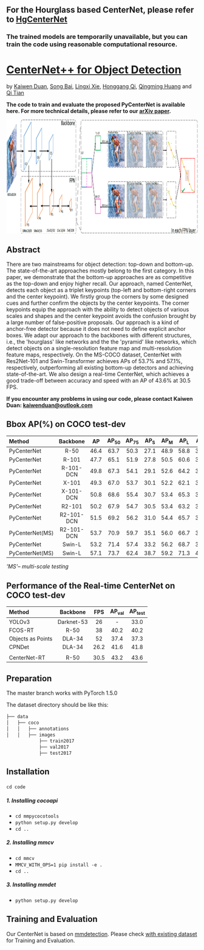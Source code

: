 ## For the Hourglass based CenterNet, please refer to [HgCenterNet](https://github.com/Duankaiwen/CenterNet)
### The trained models are temporarily unavailable, but you can train the code using reasonable computational resource.

# [CenterNet++ for Object Detection](https://arxiv.org/abs/2204.08394)

by [Kaiwen Duan](https://scholar.google.com/citations?hl=zh-CN&user=TFHRaZUAAAAJ&scilu=&scisig=AMD79ooAAAAAXLv9_7ddy26i4c6z5n9agk05m97faUdN&gmla=AJsN-F78W-h98Pb2H78j6lTKbjdn0fklhe2X_8CCPqRU2fC4KJEIbllhD2c5F0irMR3zDiehKt_SH26N2MHI1HlUMw6qRba9HMbiP3vnQfJqD82FrMAPdlU&sciund=10706678259143520926&gmla=AJsN-F5cOpNUdnI6YrZ9joRa6JE2nP6wFKU1GKVkNIfCmmgjk431Lg2BYCS6wn5WWZxdnzBjLfaUwdUJtvPXo53vfoOQoTGP5fHh2X0cCssVtXm8BI4PaM3_oQvKYtCx7o1wivIt1l49sDK6AZPvHLMxxPbC4GbZ1Q&sciund=10445692451499027349), [Song Bai](http://songbai.site/), [Lingxi Xie](http://lingxixie.com/Home.html), [Honggang Qi](http://people.ucas.ac.cn/~hgqi), [Qingming Huang](https://scholar.google.com/citations?user=J1vMnRgAAAAJ&hl=zh-CN) and [Qi Tian](https://scholar.google.com/citations?user=61b6eYkAAAAJ&hl=zh-CN)

**The code to train and evaluate the proposed PyCenterNet is available here. For more technical details, please refer to our [arXiv paper](https://arxiv.org/abs/2204.08394).**

<div align=center>
<img src=https://github.com/Duankaiwen/PyCenterNet/blob/master/code/demo/PyCenterNet.png width = "1000" height = "300" alt="" align=center />
</div>

## Abstract

  There are two mainstreams for object detection: top-down and bottom-up. The state-of-the-art approaches mostly belong to the first category. In this paper, we demonstrate that the bottom-up approaches are as competitive as the top-down and enjoy higher recall. Our approach, named CenterNet, detects each object as a triplet keypoints (top-left and bottom-right corners and the center keypoint). We firstly group the corners by some designed cues and further confirm the objects by the center keypoints. The corner keypoints equip the approach with the ability to detect objects of various scales and shapes and the center keypoint avoids the confusion brought by a large number of false-positive proposals. Our approach is a kind of anchor-free detector because it does not need to define explicit anchor boxes. We adapt our approach to the backbones with different structures, i.e., the 'hourglass' like networks and the the 'pyramid' like networks, which detect objects on a single-resolution feature map and multi-resolution feature maps, respectively. On the MS-COCO dataset, CenterNet with Res2Net-101 and Swin-Transformer achieves APs of 53.7% and 57.1%, respectively, outperforming all existing bottom-up detectors and achieving state-of-the-art. We also design a real-time CenterNet, which achieves a good trade-off between accuracy and speed with an AP of 43.6% at 30.5 FPS.

**If you encounter any problems in using our code, please contact Kaiwen Duan: kaiwenduan@outlook.com**

## Bbox AP(%) on COCO test-dev
|Method          |  Backbone       | AP  | AP<sub>50</sub>  | AP<sub>75</sub> | AP<sub>S</sub> | AP<sub>M</sub> | AP<sub>L</sub> | AR<sub>1</sub> | AR<sub>10</sub> | AR<sub>100</sub> | AR<sub>S</sub>  | AR<sub>M</sub> | AR<sub>L</sub> |
| :------------- | :-------:       | :--:| :-------------:  | :-------------: | :------------: | :------------: | :------------: | :------------: | :------------:  | :------------:   | :------------:  | :------------: | :------------: |
| PyCenterNet    | R-50            | 46.4 |     63.7        |       50.3      |      27.1      |      48.9      |      58.8      |       36.2     |       60.0      |     64.2       |      41.1       | 68.5 |     81.9        |
| PyCenterNet    | R-101           | 47.7 |     65.1        |       51.9      |      27.8      |      50.5      |      60.6      |       37.1     |       61.1   |         65.4       |      41.6       | 70.0 |     83.4        |
| PyCenterNet    | R-101-DCN       | 49.8 |     67.3        |       54.1      |      29.1      |      52.6      |      64.2      |       37.8     |       62.0   |         66.3       |      43.6       | 70.8 |     84.0        |
| PyCenterNet    | X-101           | 49.3 |     67.0        |       53.7      |      30.1      |      52.2      |      62.1      |       37.5     |       61.8   |         66.0       |      43.9       | 70.2 |     83.2        |
| PyCenterNet    | X-101-DCN       | 50.8 |     68.6        |       55.4      |      30.7      |      53.4      |      65.3      |       38.2     |       62.7   |         66.9       |      44.9       | 71.0 |     84.6        |
| PyCenterNet    | R2-101          | 50.2 |     67.9        |       54.7      |      30.5      |      53.4      |      63.2      |       38.1     |       62.7   |         67.0       |      44.8       | 71.6 |     84.0        |
| PyCenterNet    | R2-101-DCN      | 51.5 |     69.2        |       56.2      |      31.0      |      54.4      |      65.7      |       38.5     |       63.1   |         67.5       |      45.6       | 71.7 |     84.6        |
| PyCenterNet(MS)| R2-101-DCN      | 53.7 |     70.9        |       59.7      |      35.1      |      56.0      |      66.7      |       39.8     |       66.6   |         71.8       |      54.3       | 74.5 |     86.2        |
| PyCenterNet    | Swin-L          | 53.2 |     71.4        |       57.4      |      33.2      |      56.2      |      68.7      |       39.2     |       61.6   |         64.0       |      43.2       | 67.7 |     80.7        |
| PyCenterNet(MS)| Swin-L          | 57.1 |     73.7        |       62.4      |      38.7      |      59.2      |      71.3      |       40.9     |       67.4   |         72.2       |      54.8       | 75.1 |     86.8        |

*'MS'– multi-scale testing*


## Performance of the Real-time CenterNet on COCO test-dev
|Method             |  Backbone       | FPS | AP<sub>val</sub>  | AP<sub>test</sub> |
| :-------------    | :-------:       | :--:| :-------------:   | :-------------:   | 
| YOLOv3            | Darknet-53      | 26  |     -             |       33.0        |  
| FCOS-RT           | R-50            | 38  |     40.2          |       40.2        | 
| Objects as Points | DLA-34          | 52  |     37.4          |       37.3        |  
| CPNDet            | DLA-34          | 26.2|     41.6          |       41.8        |
|                   |
| CenterNet-RT      | R-50            | 30.5|     43.2          |       43.6        |


## Preparation
The master branch works with PyTorch 1.5.0

The dataset directory should be like this:
```plain
├── data
│   ├── coco
│   │   ├── annotations
│   │   ├── images
            ├── train2017
            ├── val2017
            ├── test2017
```
## Installation
```cd code```
##### 1. Installing cocoapi 
- ```cd mmpycocotools```
- ```python setup.py develop```
- ```cd ..```

##### 2. Installing mmcv 
- ```cd mmcv```
- ```MMCV_WITH_OPS=1 pip install -e .```
- ```cd ..```

##### 3. Installing mmdet 
- ```python setup.py develop```

## Training and Evaluation
Our CenterNet is based on [mmdetection](https://github.com/open-mmlab/mmdetection). Please check [with existing dataset](https://github.com/open-mmlab/mmdetection/blob/master/docs/en/1_exist_data_model.md) for Training and Evaluation.




